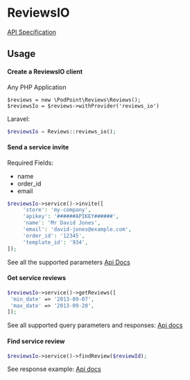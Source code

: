 # ReviewsIO
[API Specification](https://api.reviews.io/documentation)

## Usage

#### Create a ReviewsIO client
Any PHP Application
```
$reviews = new \PodPoint\Reviews\Reviews();
$reviewsIo = $reviews->withProvider('reviews_io')
```
Laravel:
```php
$reviewsIo = Reviews::reviews_io();
```

#### Send a service invite
Required Fields:
* name
* order_id
* email

```php
$reviewsIo->service()->invite([
     'store': 'my-company',
     'apikey': '######APIKEY######',
     'name': 'Mr David Jones',
     'email': 'david-jones@example.com',
     'order_id': '12345',
     'template_id': '934',
]);

```
See all the supported parameters
[Api Docs](https://api.reviews.io/documentation/#api-Queue_Email_Invitations-Queue_Merchant_Review_Invite) 

#### Get service reviews

```php
$reviewsIo->service()->getReviews([
 'min_date' => '2013-09-07',
 'max_date' => '2013-09-20',
]);
```
See all supported query parameters and responses:
[Api docs](https://api.reviews.io/documentation/#api-Merchant_Reviews-List_All_Merchant_Reviews)

#### Find service review
```php
$reviewsIo->service()->findReview($reviewId);
```
See response example:
[Api docs](https://api.reviews.io/documentation/#api-Merchant_Reviews-Get_Latest_Merchant_Reviews)
